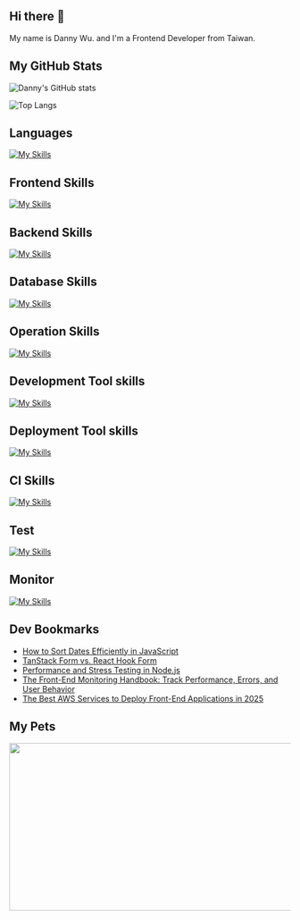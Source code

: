 
## Hi there 👋
My name is Danny Wu. and I'm a Frontend Developer from Taiwan.

## My GitHub Stats
![Danny's GitHub stats](https://github-readme-stats.vercel.app/api?username=danny101201&show_icons=true&count_private=true&theme=react)

![Top Langs](https://github-readme-stats.vercel.app/api/top-langs/?username=danny101201&layout=compact&theme=react)


## Languages
[![My Skills](https://skillicons.dev/icons?i=js,html,css,ts,react,nodejs)](https://skillicons.dev)

## Frontend Skills

[![My Skills](https://skillicons.dev/icons?i=react,materialui,tailwind,sass,redux,vite,nextjs)](https://skillicons.dev)

## Backend Skills

[![My Skills](https://skillicons.dev/icons?i=express,nodejs,graphql,nestjs)](https://skillicons.dev)

## Database Skills

[![My Skills](https://skillicons.dev/icons?i=mongodb,redis,mysql,postgres,prisma)](https://skillicons.dev)

## Operation Skills

[![My Skills](https://skillicons.dev/icons?i=docker,git,githubactions,linux,vim,nginx)](https://skillicons.dev)

## Development Tool skills

[![My Skills](https://skillicons.dev/icons?i=github,git,vscode,webpack)](https://skillicons.dev)

## Deployment Tool skills

[![My Skills](https://skillicons.dev/icons?i=vercel,netlify)](https://skillicons.dev)


## CI Skills

[![My Skills](https://skillicons.dev/icons?i=gitlab,azure)](https://skillicons.dev)

## Test

[![My Skills](https://skillicons.dev/icons?i=jest,vitest)](https://skillicons.dev)

## Monitor

[![My Skills](https://skillicons.dev/icons?i=sentry)](https://skillicons.dev)



## Dev Bookmarks
<!-- daily.dev BOOKMARKS:START -->
- [How to Sort Dates Efficiently in JavaScript](https://app.daily.dev/posts/F3NFifK0c?utm_source=rss&utm_medium=bookmarks&utm_campaign=NRtczkLiNqtGyKkglwy1k)
- [TanStack Form vs. React Hook Form](https://app.daily.dev/posts/my5Ox55fP?utm_source=rss&utm_medium=bookmarks&utm_campaign=NRtczkLiNqtGyKkglwy1k)
- [Performance and Stress Testing in Node.js](https://app.daily.dev/posts/HCyyIneWc?utm_source=rss&utm_medium=bookmarks&utm_campaign=NRtczkLiNqtGyKkglwy1k)
- [The Front-End Monitoring Handbook: Track Performance, Errors, and User Behavior](https://app.daily.dev/posts/qTnW3YQWd?utm_source=rss&utm_medium=bookmarks&utm_campaign=NRtczkLiNqtGyKkglwy1k)
- [The Best AWS Services to Deploy Front-End Applications in 2025](https://app.daily.dev/posts/23AaDoQro?utm_source=rss&utm_medium=bookmarks&utm_campaign=NRtczkLiNqtGyKkglwy1k)
<!-- daily.dev BOOKMARKS:END -->

## My Pets

<a href="https://github.com/devxb/gitanimals">
<img
  src="https://render.gitanimals.org/farms/Danny101201"
  width="600"
  height="300"
/>
</a>
